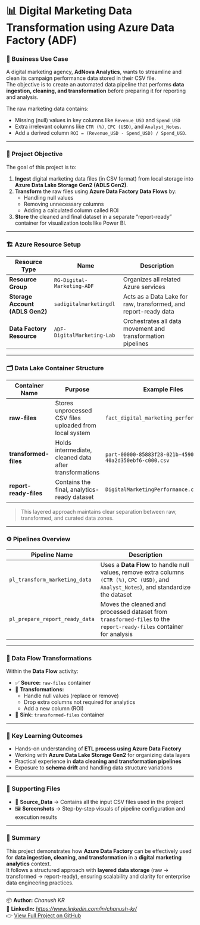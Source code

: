 # 📊 Digital Marketing Data Transformation using Azure Data Factory (ADF)

### 🎯 Business Use Case

A digital marketing agency, **AdNova Analytics**, wants to streamline and clean its campaign performance data stored in their CSV file.  
The objective is to create an automated data pipeline that performs **data ingestion, cleaning, and transformation** before preparing it for reporting and analysis.

The raw marketing data contains:
- Missing (null) values in key columns like `Revenue_USD` and `Spend_USD`
- Extra irrelevant columns like `CTR (%)`, `CPC (USD)`, and `Analyst_Notes`.
- Add a derived column `ROI = (Revenue_USD - Spend_USD) / Spend_USD`.

---

### 🧩 Project Objective

The goal of this project is to:
1. **Ingest** digital marketing data files (in CSV format) from local storage into **Azure Data Lake Storage Gen2 (ADLS Gen2)**.
2. **Transform** the raw files using **Azure Data Factory Data Flows** by:
   - Handling null values  
   - Removing unnecessary columns  
   - Adding a calculated column called ROI
3. **Store** the cleaned and final dataset in a separate “report-ready” container for visualization tools like Power BI.

---

### 🏗️ Azure Resource Setup

| Resource Type | Name | Description |
|----------------|------|--------------|
| **Resource Group** | `RG-Digital-Marketing-ADF` | Organizes all related Azure services |
| **Storage Account (ADLS Gen2)** | `sadigitalmarketingdl` | Acts as a Data Lake for raw, transformed, and report-ready data |
| **Data Factory Resource** | `ADF-DigitalMarketing-Lab` | Orchestrates all data movement and transformation pipelines |

---

### 🗂️ Data Lake Container Structure

| Container Name | Purpose | Example Files |
|----------------|----------|----------------|
| **raw-files** | Stores unprocessed CSV files uploaded from local system | `fact_digital_marketing_performance.csv` |
| **transformed-files** | Holds intermediate, cleaned data after transformations | `part-00000-85883f28-021b-4590-a27e-40a2d350ebf6-c000.csv` |
| **report-ready-files** | Contains the final, analytics-ready dataset | `DigitalMarketingPerformance.csv` |

> This layered approach maintains clear separation between raw, transformed, and curated data zones.

---

### ⚙️ Pipelines Overview

| Pipeline Name | Description |
|----------------|-------------|
| `pl_transform_marketing_data` | Uses a **Data Flow** to handle null values, remove extra columns `(CTR (%)`, `CPC (USD)`, and `Analyst_Notes`), and standardize the dataset |
| `pl_prepare_report_ready_data` | Moves the cleaned and processed dataset from `transformed-files` to the `report-ready-files` container for analysis |

---

### 🔄 Data Flow Transformations

Within the **Data Flow** activity:
- ✅ **Source:** `raw-files` container  
- 🧹 **Transformations:**
  - Handle null values (replace or remove)
  - Drop extra columns not required for analytics
  - Add a new column (ROI)
- 💾 **Sink:** `transformed-files` container

---

### 🧠 Key Learning Outcomes

- Hands-on understanding of **ETL process using Azure Data Factory**
- Working with **Azure Data Lake Storage Gen2** for organizing data layers
- Practical experience in **data cleaning and transformation pipelines**
- Exposure to **schema drift** and handling data structure variations

---

### 📸 Supporting Files

- 📂 **Source_Data** → Contains all the input CSV files used in the project  
- 🖼️ **Screenshots** → Step-by-step visuals of pipeline configuration and execution results  

---

### 🏁 Summary

This project demonstrates how **Azure Data Factory** can be effectively used for **data ingestion, cleaning, and transformation** in a **digital marketing analytics** context.  
It follows a structured approach with **layered data storage** (raw → transformed → report-ready), ensuring scalability and clarity for enterprise data engineering practices.

---

📦 **Author:** *Chanush KR*  
📧 **LinkedIn:** *https://www.linkedin.com/in/chanush-kr/*  
👉 [View Full Project on GitHub](https://github.com/Chanushkr/Azure_Data_Factory_POC_Projects/tree/main/Project_3_Digital_Marketing_Data_Transformation)
